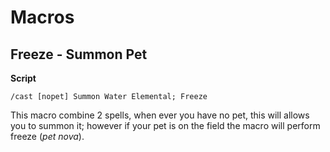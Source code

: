 # Macros

## Freeze - Summon Pet

**Script**
```
/cast [nopet] Summon Water Elemental; Freeze
```
This macro combine 2 spells, when ever you have no pet, this will allows you to summon it; however if your pet is on the field the macro will perform freeze (*pet nova*).

